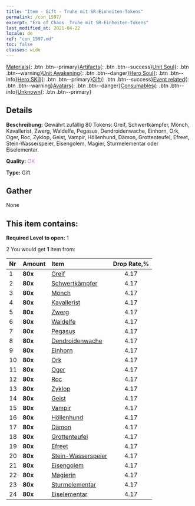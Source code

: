 ```yaml
---
title: "Item - Gift - Truhe mit SR-Einheiten-Tokens"
permalink: /con_1597/
excerpt: "Era of Chaos  Truhe mit SR-Einheiten-Tokens"
last_modified_at: 2021-04-22
locale: de
ref: "con_1597.md"
toc: false
classes: wide
---
```

 [Materials](/ItemsDE/){: .btn .btn--primary}[Artifacts](/ItemsDE/Artifacts/){: .btn .btn--success}[Unit Soul](/ItemsDE/UnitSoul/){: .btn .btn--warning}[Unit Awakening](/ItemsDE/UnitAwakening/){: .btn .btn--danger}[Hero Soul](/ItemsDE/HeroSoul/){: .btn .btn--info}[Hero SKill](/ItemsDE/HeroSkill/){: .btn .btn--primary}[Gift](/ItemsDE/Gift/){: .btn .btn--success}[Event related](/ItemsDE/Events/){: .btn .btn--warning}[Avatars](/ItemsDE/Avatars/){: .btn .btn--danger}[Consumables](/ItemsDE/Consumables/){: .btn .btn--info}[Unknown](/ItemsDE/Unknown/){: .btn .btn--primary}

## Details
 **Beschreibung:** Gewährt zufällig 80 Tokens: Greif, Schwertkämpfer, Mönch, Kavallerist, Zwerg, Waldelfe, Pegasus, Dendroidenwache, Einhorn, Ork, Oger, Roc, Zyklop, Geist, Vampir, Höllenhund, Dämon, Grottenteufel, Efreet, Stein-Wasserspeier, Eisengolem, Magier, Sturmelementar oder Eiselementar.

 **Quality:** <span style="color: #DA70D6">OK</span>

 **Type:** Gift

## Gather

  None

## This item contains:

 **Required Level to open:** 1

 2 You would get **1** item  from:

  | Nr | Amount |     Item    | Drop Rate,% |
  |:---|:-------|:------------|:---------:|
  | 1 |  **80x** | [Greif](/de/Items/unt_192/) | 4.17 | 
  | 2 |  **80x** | [Schwertkämpfer](/de/Items/unt_193/) | 4.17 | 
  | 3 |  **80x** | [Mönch](/de/Items/unt_194/) | 4.17 | 
  | 4 |  **80x** | [Kavallerist](/de/Items/unt_195/) | 4.17 | 
  | 5 |  **80x** | [Zwerg](/de/Items/unt_200/) | 4.17 | 
  | 6 |  **80x** | [Waldelfe](/de/Items/unt_201/) | 4.17 | 
  | 7 |  **80x** | [Pegasus](/de/Items/unt_202/) | 4.17 | 
  | 8 |  **80x** | [Dendroidenwache](/de/Items/unt_203/) | 4.17 | 
  | 9 |  **80x** | [Einhorn](/de/Items/unt_204/) | 4.17 | 
  | 10 |  **80x** | [Ork](/de/Items/unt_219/) | 4.17 | 
  | 11 |  **80x** | [Oger](/de/Items/unt_220/) | 4.17 | 
  | 12 |  **80x** | [Roc](/de/Items/unt_221/) | 4.17 | 
  | 13 |  **80x** | [Zyklop](/de/Items/unt_222/) | 4.17 | 
  | 14 |  **80x** | [Geist](/de/Items/unt_210/) | 4.17 | 
  | 15 |  **80x** | [Vampir](/de/Items/unt_211/) | 4.17 | 
  | 16 |  **80x** | [Höllenhund](/de/Items/unt_228/) | 4.17 | 
  | 17 |  **80x** | [Dämon](/de/Items/unt_229/) | 4.17 | 
  | 18 |  **80x** | [Grottenteufel](/de/Items/unt_230/) | 4.17 | 
  | 19 |  **80x** | [Efreet](/de/Items/unt_231/) | 4.17 | 
  | 20 |  **80x** | [Stein-Wasserspeier](/de/Items/unt_236/) | 4.17 | 
  | 21 |  **80x** | [Eisengolem](/de/Items/unt_237/) | 4.17 | 
  | 22 |  **80x** | [Magierin](/de/Items/unt_238/) | 4.17 | 
  | 23 |  **80x** | [Sturmelementar](/de/Items/unt_263/) | 4.17 | 
  | 24 |  **80x** | [Eiselementar](/de/Items/unt_264/) | 4.17 | 
